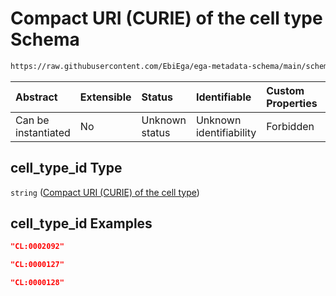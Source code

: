 # Compact URI (CURIE) of the cell type Schema

```txt
https://raw.githubusercontent.com/EbiEga/ega-metadata-schema/main/schemas/EGA.sample.json#/properties/cell_types/items/properties/cell_type_id
```



| Abstract            | Extensible | Status         | Identifiable            | Custom Properties | Additional Properties | Access Restrictions | Defined In                                                                   |
| :------------------ | :--------- | :------------- | :---------------------- | :---------------- | :-------------------- | :------------------ | :--------------------------------------------------------------------------- |
| Can be instantiated | No         | Unknown status | Unknown identifiability | Forbidden         | Allowed               | none                | [EGA.sample.json\*](../../../schemas/EGA.sample.json "open original schema") |

## cell\_type\_id Type

`string` ([Compact URI (CURIE) of the cell type](ega-18-properties-array-of-cell-types-cell-type-properties-compact-uri-curie-of-the-cell-type.md))

## cell\_type\_id Examples

```json
"CL:0002092"
```

```json
"CL:0000127"
```

```json
"CL:0000128"
```
